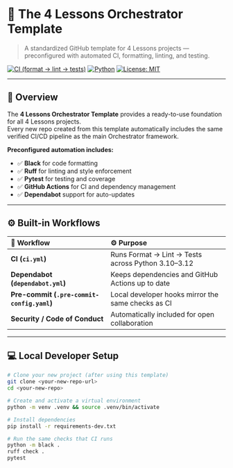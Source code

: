 # 🧩 The 4 Lessons Orchestrator Template  
> A standardized GitHub template for 4 Lessons projects — preconfigured with automated CI, formatting, linting, and testing.

[![CI (format → lint → tests)](https://github.com/lgreene2/the4lessons-orchestrator-template/actions/workflows/ci.yml/badge.svg)](https://github.com/lgreene2/the4lessons-orchestrator-template/actions/workflows/ci.yml)
[![Python](https://img.shields.io/badge/Python-3.10%20|%203.11%20|%203.12-blue.svg)](https://www.python.org/)
[![License: MIT](https://img.shields.io/badge/License-MIT-green.svg)](LICENSE)

---

## 🧠 Overview

The **4 Lessons Orchestrator Template** provides a ready-to-use foundation for all 4 Lessons projects.  
Every new repo created from this template automatically includes the same verified CI/CD pipeline as the main Orchestrator framework.

**Preconfigured automation includes:**
- ✅ **Black** for code formatting  
- ✅ **Ruff** for linting and style enforcement  
- ✅ **Pytest** for testing and coverage  
- ✅ **GitHub Actions** for CI and dependency management  
- ✅ **Dependabot** support for auto-updates  

---

## ⚙️ Built-in Workflows

| 🧩 Workflow | ⚙️ Purpose |
| :-- | :-- |
| **CI (`ci.yml`)** | Runs Format → Lint → Tests across Python 3.10–3.12 |
| **Dependabot (`dependabot.yml`)** | Keeps dependencies and GitHub Actions up to date |
| **Pre-commit (`.pre-commit-config.yaml`)** | Local developer hooks mirror the same checks as CI |
| **Security / Code of Conduct** | Automatically included for open collaboration |

---

## 💻 Local Developer Setup

```bash
# Clone your new project (after using this template)
git clone <your-new-repo-url>
cd <your-new-repo>

# Create and activate a virtual environment
python -m venv .venv && source .venv/bin/activate

# Install dependencies
pip install -r requirements-dev.txt

# Run the same checks that CI runs
python -m black .
ruff check .
pytest
